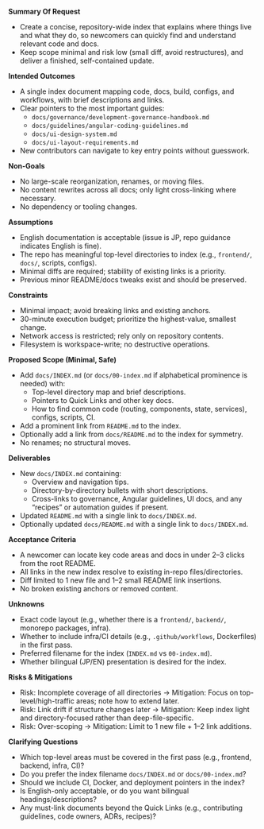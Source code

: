 **Summary Of Request**
- Create a concise, repository-wide index that explains where things live and what they do, so newcomers can quickly find and understand relevant code and docs.
- Keep scope minimal and risk low (small diff, avoid restructures), and deliver a finished, self-contained update.

**Intended Outcomes**
- A single index document mapping code, docs, build, configs, and workflows, with brief descriptions and links.
- Clear pointers to the most important guides:
  - `docs/governance/development-governance-handbook.md`
  - `docs/guidelines/angular-coding-guidelines.md`
  - `docs/ui-design-system.md`
  - `docs/ui-layout-requirements.md`
- New contributors can navigate to key entry points without guesswork.

**Non-Goals**
- No large-scale reorganization, renames, or moving files.
- No content rewrites across all docs; only light cross-linking where necessary.
- No dependency or tooling changes.

**Assumptions**
- English documentation is acceptable (issue is JP, repo guidance indicates English is fine).
- The repo has meaningful top-level directories to index (e.g., `frontend/`, `docs/`, scripts, configs).
- Minimal diffs are required; stability of existing links is a priority.
- Previous minor README/docs tweaks exist and should be preserved.

**Constraints**
- Minimal impact; avoid breaking links and existing anchors.
- 30-minute execution budget; prioritize the highest-value, smallest change.
- Network access is restricted; rely only on repository contents.
- Filesystem is workspace-write; no destructive operations.

**Proposed Scope (Minimal, Safe)**
- Add `docs/INDEX.md` (or `docs/00-index.md` if alphabetical prominence is needed) with:
  - Top-level directory map and brief descriptions.
  - Pointers to Quick Links and other key docs.
  - How to find common code (routing, components, state, services), configs, scripts, CI.
- Add a prominent link from `README.md` to the index.
- Optionally add a link from `docs/README.md` to the index for symmetry.
- No renames; no structural moves.

**Deliverables**
- New `docs/INDEX.md` containing:
  - Overview and navigation tips.
  - Directory-by-directory bullets with short descriptions.
  - Cross-links to governance, Angular guidelines, UI docs, and any “recipes” or automation guides if present.
- Updated `README.md` with a single link to `docs/INDEX.md`.
- Optionally updated `docs/README.md` with a single link to `docs/INDEX.md`.

**Acceptance Criteria**
- A newcomer can locate key code areas and docs in under 2–3 clicks from the root README.
- All links in the new index resolve to existing in-repo files/directories.
- Diff limited to 1 new file and 1–2 small README link insertions.
- No broken existing anchors or removed content.

**Unknowns**
- Exact code layout (e.g., whether there is a `frontend/`, `backend/`, monorepo packages, infra).
- Whether to include infra/CI details (e.g., `.github/workflows`, Dockerfiles) in the first pass.
- Preferred filename for the index (`INDEX.md` vs `00-index.md`).
- Whether bilingual (JP/EN) presentation is desired for the index.

**Risks & Mitigations**
- Risk: Incomplete coverage of all directories → Mitigation: Focus on top-level/high-traffic areas; note how to extend later.
- Risk: Link drift if structure changes later → Mitigation: Keep index light and directory-focused rather than deep-file-specific.
- Risk: Over-scoping → Mitigation: Limit to 1 new file + 1–2 link additions.

**Clarifying Questions**
- Which top-level areas must be covered in the first pass (e.g., frontend, backend, infra, CI)?
- Do you prefer the index filename `docs/INDEX.md` or `docs/00-index.md`?
- Should we include CI, Docker, and deployment pointers in the index?
- Is English-only acceptable, or do you want bilingual headings/descriptions?
- Any must-link documents beyond the Quick Links (e.g., contributing guidelines, code owners, ADRs, recipes)?
